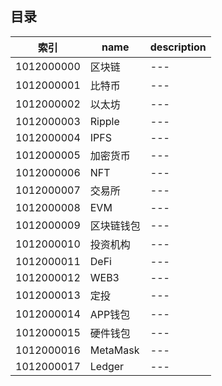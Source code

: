 ## 目录

| 索引 | name | description |
| ---- | ---- | ----------- |
| 1012000000 | 区块链 | ---|
| 1012000001 | 比特币 | ---|
| 1012000002 | 以太坊 | ---|
| 1012000003 | Ripple | ---|
| 1012000004 | IPFS | ---|
| 1012000005 | 加密货币 | ---|
| 1012000006 | NFT | ---|
| 1012000007 | 交易所 | ---|
| 1012000008 | EVM | ---|
| 1012000009 | 区块链钱包 | ---|
| 1012000010 | 投资机构 | ---|
| 1012000011 | DeFi | ---|
| 1012000012 | WEB3 | ---|
| 1012000013 | 定投 | ---|
| 1012000014 | APP钱包 | ---|
| 1012000015 | 硬件钱包 | ---|
| 1012000016 | MetaMask | ---|
| 1012000017 | Ledger | ---|
